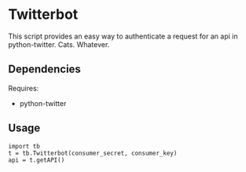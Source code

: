 # Twitterbot #

This script provides an easy way to authenticate a request for an api in python-twitter.
Cats. Whatever.

## Dependencies ##

Requires: 
* python-twitter

## Usage ##

    import tb
    t = tb.Twitterbot(consumer_secret, consumer_key)
    api = t.getAPI()
